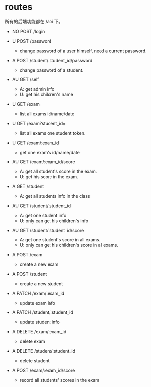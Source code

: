 # routes

所有的后端功能都在 /api 下。

- NO POST /login
- U POST /password
  - change password of a user himself, need a current password.
- A POST /student/:student_id/password
  - change password of a student.

- AU GET /self
  - A: get admin info
  - U: get his children's name
- U GET /exam
  - list all exams id/name/date
- U GET /exam?student_id=
  - list all exams one student token.
- U GET /exam/:exam_id
  - get one exam's id/name/date
- AU GET /exam/:exam_id/score
  - A: get all student's score in the exam.
  - U: get his score in the exam.
- A GET /student
  - A: get all students info in the class
- AU GET /student/:student_id
  - A: get one student info
  - U: only can get his children's info
- AU GET /student/:student_id/score
  - A: get one student's score in all exams.
  - U: only can get his children's score in all exams.

- A POST /exam
  - create a new exam
- A POST /student
  - create a new student
- A PATCH /exam/:exam_id
  - update exam info
- A PATCH /student/:student_id
  - update student info
- A DELETE /exam/:exam_id
  - delete exam
- A DELETE /student/:student_id
  - delete student
- A POST /exam/:exam_id/score
  - record all students' scores in the exam